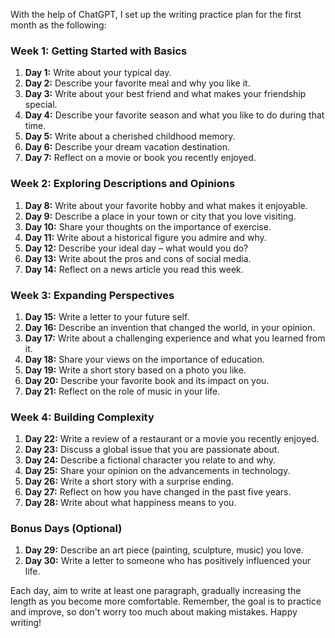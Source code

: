 With the help of ChatGPT, I set up the writing practice plan for the first month as the following:

### Week 1: Getting Started with Basics

1. **Day 1:** Write about your typical day.
2. **Day 2:** Describe your favorite meal and why you like it.
3. **Day 3:** Write about your best friend and what makes your friendship special.
4. **Day 4:** Describe your favorite season and what you like to do during that time.
5. **Day 5:** Write about a cherished childhood memory.
6. **Day 6:** Describe your dream vacation destination.
7. **Day 7:** Reflect on a movie or book you recently enjoyed.

### Week 2: Exploring Descriptions and Opinions

1. **Day 8:** Write about your favorite hobby and what makes it enjoyable.
2. **Day 9:** Describe a place in your town or city that you love visiting.
3. **Day 10:** Share your thoughts on the importance of exercise.
4. **Day 11:** Write about a historical figure you admire and why.
5. **Day 12:** Describe your ideal day – what would you do?
6. **Day 13:** Write about the pros and cons of social media.
7. **Day 14:** Reflect on a news article you read this week.

### Week 3: Expanding Perspectives

1. **Day 15:** Write a letter to your future self.
2. **Day 16:** Describe an invention that changed the world, in your opinion.
3. **Day 17:** Write about a challenging experience and what you learned from it.
4. **Day 18:** Share your views on the importance of education.
5. **Day 19:** Write a short story based on a photo you like.
6. **Day 20:** Describe your favorite book and its impact on you.
7. **Day 21:** Reflect on the role of music in your life.

### Week 4: Building Complexity

1. **Day 22:** Write a review of a restaurant or a movie you recently enjoyed.
2. **Day 23:** Discuss a global issue that you are passionate about.
3. **Day 24:** Describe a fictional character you relate to and why.
4. **Day 25:** Share your opinion on the advancements in technology.
5. **Day 26:** Write a short story with a surprise ending.
6. **Day 27:** Reflect on how you have changed in the past five years.
7. **Day 28:** Write about what happiness means to you.

### Bonus Days (Optional)

1. **Day 29:** Describe an art piece (painting, sculpture, music) you love.
2. **Day 30:** Write a letter to someone who has positively influenced your life.

Each day, aim to write at least one paragraph, gradually increasing the length as you become more comfortable. Remember, the goal is to practice and improve, so don't worry too much about making mistakes. Happy writing!